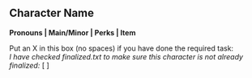 ## Character Name

**Pronouns | Main/Minor | Perks | Item**

Put an X in this box (no spaces) if you have done the required task:  
*I have checked finalized.txt to make sure this character is not already finalized:* [ ]

